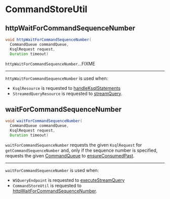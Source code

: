 # CommandStoreUtil

## <span id="httpWaitForCommandSequenceNumber"> httpWaitForCommandSequenceNumber

```java
void httpWaitForCommandSequenceNumber(
  CommandQueue commandQueue,
  KsqlRequest request,
  Duration timeout)
```

`httpWaitForCommandSequenceNumber`...FIXME

---

`httpWaitForCommandSequenceNumber` is used when:

* `KsqlResource` is requested to [handleKsqlStatements](KsqlResource.md#handleKsqlStatements)
* `StreamedQueryResource` is requested to [streamQuery](StreamedQueryResource.md#streamQuery).

## <span id="waitForCommandSequenceNumber"> waitForCommandSequenceNumber

```java
void waitForCommandSequenceNumber(
  CommandQueue commandQueue,
  KsqlRequest request,
  Duration timeout)
```

`waitForCommandSequenceNumber` requests the given `KsqlRequest` for `getCommandSequenceNumber` and, only if the sequence number is specified, requests the given [CommandQueue](CommandQueue.md) to [ensureConsumedPast](CommandQueue.md#ensureConsumedPast).

---

`waitForCommandSequenceNumber` is used when:

* `WSQueryEndpoint` is requested to [executeStreamQuery](WSQueryEndpoint.md#executeStreamQuery)
* `CommandStoreUtil` is requested to [httpWaitForCommandSequenceNumber](#httpWaitForCommandSequenceNumber).

